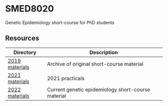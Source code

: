 # SMED8020
Genetic Epidemiology short-course for PhD students

## Resources
| Directory | Description |
|---|---|
| [2019 materials](https://github.com/hunt-genes/SMED8020/tree/main/smed8020-2019-master/README.md) | Archive of original short-course material |
| [2021 materials](https://github.com/hunt-genes/SMED8020/tree/main/SMED8020-2021-master/README.md) | 2021 practicals |
| [2022 materials](https://github.com/hunt-genes/SMED8020/tree/main/SMED8020-2022-master/README.md) | Current genetic epidemiology short-course material |


